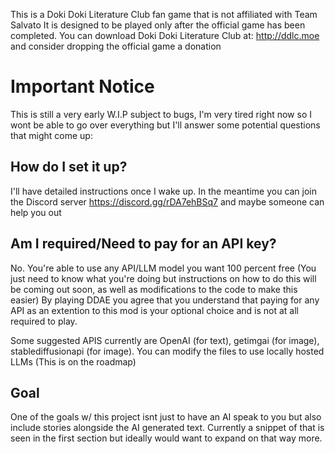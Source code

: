 This is a Doki Doki Literature Club fan game that is not affiliated with Team Salvato
It is designed to be played only after the official game has been completed.
You can download Doki Doki Literature Club at: http://ddlc.moe and consider dropping the official game a donation


# Important Notice

This is still a very early W.I.P subject to bugs, I'm very tired right now so I wont be able to go over everything but I'll answer some potential questions that might come up:


## How do I set it up?

I'll have detailed instructions once I wake up. In the meantime you can join the Discord server https://discord.gg/rDA7ehBSq7 and maybe someone can help you out


## Am I required/Need to pay for an API key? 

No. You're able to use any API/LLM model you want 100 percent free (You just need to know what you're doing but instructions on how to do this will be coming out soon,
as well as modifications to the code to make this easier)
By playing DDAE you agree that you understand that paying for any API as an extention to this mod is your optional choice and is not at all required to play.

Some suggested APIS currently are OpenAI (for text), getimgai (for image), stablediffusionapi (for image). You can modify the files to use locally hosted LLMs (This is on the roadmap)



## Goal

One of the goals w/ this project isnt just to have an AI speak to you but also include stories alongside the AI generated text. Currently a snippet of that is seen in the first section but ideally would want to expand on that way more.